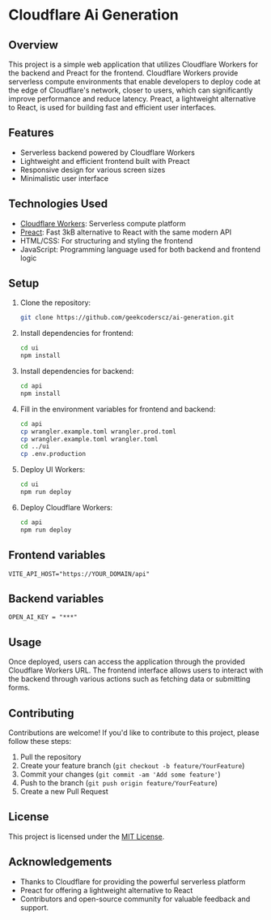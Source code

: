# Cloudflare Ai Generation

## Overview
This project is a simple web application that utilizes Cloudflare Workers for the backend and Preact for the frontend. Cloudflare Workers provide serverless compute environments that enable developers to deploy code at the edge of Cloudflare's network, closer to users, which can significantly improve performance and reduce latency. Preact, a lightweight alternative to React, is used for building fast and efficient user interfaces.

## Features
- Serverless backend powered by Cloudflare Workers
- Lightweight and efficient frontend built with Preact
- Responsive design for various screen sizes
- Minimalistic user interface

## Technologies Used
- [Cloudflare Workers](https://workers.cloudflare.com/): Serverless compute platform
- [Preact](https://preactjs.com/): Fast 3kB alternative to React with the same modern API
- HTML/CSS: For structuring and styling the frontend
- JavaScript: Programming language used for both backend and frontend logic

## Setup
1. Clone the repository:
    ```bash
    git clone https://github.com/geekcoderscz/ai-generation.git
    ```
2. Install dependencies for frontend:
    ```bash
    cd ui
    npm install
    ```
3. Install dependencies for backend:
    ```bash
    cd api
    npm install
    ```
4. Fill in the environment variables for frontend and backend:
    ```bash
    cd api
    cp wrangler.example.toml wrangler.prod.toml
    cp wrangler.example.toml wrangler.toml
    cd ../ui
    cp .env.production
    ```
5. Deploy UI Workers:
    ```bash
    cd ui
    npm run deploy
    ```
6. Deploy Cloudflare Workers:
    ```bash
    cd api
    npm run deploy
    ```
   
## Frontend variables
```VITE_API_HOST="https://YOUR_DOMAIN/api"```

## Backend variables
```OPEN_AI_KEY = "***"```

## Usage
Once deployed, users can access the application through the provided Cloudflare Workers URL. The frontend interface allows users to interact with the backend through various actions such as fetching data or submitting forms.

## Contributing
Contributions are welcome! If you'd like to contribute to this project, please follow these steps:
1. Pull the repository
2. Create your feature branch (`git checkout -b feature/YourFeature`)
3. Commit your changes (`git commit -am 'Add some feature'`)
4. Push to the branch (`git push origin feature/YourFeature`)
5. Create a new Pull Request

## License
This project is licensed under the [MIT License](LICENSE.md).

## Acknowledgements
- Thanks to Cloudflare for providing the powerful serverless platform
- Preact for offering a lightweight alternative to React
- Contributors and open-source community for valuable feedback and support.

